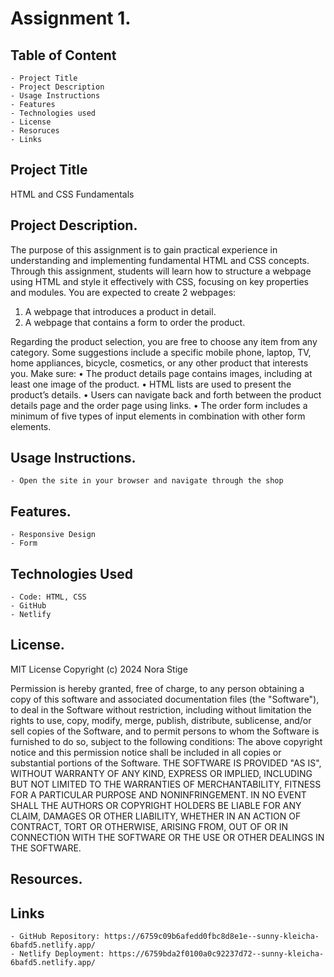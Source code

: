 # Assignment 1.

## Table of Content

    - Project Title
    - Project Description
    - Usage Instructions
    - Features
    - Technologies used
    - License
    - Resoruces
    - Links

## Project Title

HTML and CSS Fundamentals

## Project Description.

The purpose of this assignment is to gain practical experience in understanding and
implementing fundamental HTML and CSS concepts. Through this assignment,
students will learn how to structure a webpage using HTML and style it effectively
with CSS, focusing on key properties and modules.
You are expected to create 2 webpages:

1. A webpage that introduces a product in detail.
2. A webpage that contains a form to order the product.

Regarding the product selection, you are free to choose any item from any category.
Some suggestions include a specific mobile phone, laptop, TV, home appliances,
bicycle, cosmetics, or any other product that interests you. Make sure:
• The product details page contains images, including at least one image of the
product.
• HTML lists are used to present the product’s details.
• Users can navigate back and forth between the product details page and the
order page using links.
• The order form includes a minimum of five types of input elements in
combination with other form elements.

## Usage Instructions.

    - Open the site in your browser and navigate through the shop

## Features.

    - Responsive Design
    - Form

## Technologies Used

    - Code: HTML, CSS
    - GitHub
    - Netlify

## License.

MIT License
Copyright (c) 2024 Nora Stige

Permission is hereby granted, free of charge, to any person obtaining a
copy of this software and associated documentation files (the "Software"),
to deal in the Software without restriction, including without limitation the
rights to use, copy, modify, merge, publish, distribute, sublicense, and/or
sell copies of the Software, and to permit persons to whom the Software is
furnished to do so, subject to the following conditions: The above copyright
notice and this permission notice shall be included in all copies or
substantial portions of the Software. THE SOFTWARE IS PROVIDED "AS IS",
WITHOUT WARRANTY OF ANY KIND, EXPRESS OR IMPLIED, INCLUDING BUT
NOT LIMITED TO THE WARRANTIES OF MERCHANTABILITY, FITNESS FOR A
PARTICULAR PURPOSE AND NONINFRINGEMENT. IN NO EVENT SHALL THE
AUTHORS OR COPYRIGHT HOLDERS BE LIABLE FOR ANY CLAIM, DAMAGES
OR OTHER LIABILITY, WHETHER IN AN ACTION OF CONTRACT, TORT OR
OTHERWISE, ARISING FROM, OUT OF OR IN CONNECTION WITH THE
SOFTWARE OR THE USE OR OTHER DEALINGS IN THE SOFTWARE.

## Resources.

## Links

    - GitHub Repository: https://6759c09b6afedd0fbc8d8e1e--sunny-kleicha-6bafd5.netlify.app/
    - Netlify Deployment: https://6759bda2f0100a0c92237d72--sunny-kleicha-6bafd5.netlify.app/
